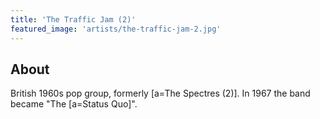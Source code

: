 ```yaml
---
title: 'The Traffic Jam (2)'
featured_image: 'artists/the-traffic-jam-2.jpg'
---
```


## About

British 1960s pop group, formerly [a=The Spectres (2)]. In 1967 the band became "The [a=Status Quo]".

